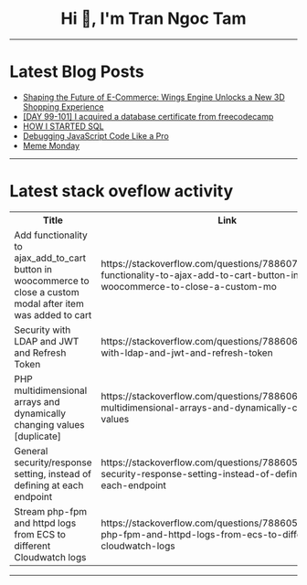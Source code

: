 <h1 align="center">Hi 👋, I'm Tran Ngoc Tam</h1>

---

# Latest Blog Posts 
<!-- BLOG-POST-LIST:START -->
- [Shaping the Future of E-Commerce: Wings Engine Unlocks a New 3D Shopping Experience](https://dev.to/samuel67/shaping-the-future-of-e-commerce-wings-engine-unlocks-a-new-3d-shopping-experience-22bj)
- [[DAY 99-101] I acquired a database certificate from freecodecamp](https://dev.to/thomascansino/day-99-101-i-acquired-a-database-certificate-from-freecodecamp-2j8m)
- [HOW I STARTED SQL](https://dev.to/mugomwaniki/how-i-started-sql-4kl6)
- [Debugging JavaScript Code Like a Pro](https://dev.to/khushboo-tolat/debugging-javascript-code-like-a-pro-267h)
- [Meme Monday](https://dev.to/techdogs_inc/meme-monday-3d0o)
<!-- BLOG-POST-LIST:END -->

---

# Latest stack oveflow activity
<table>
  <tr><th>Title</th><th>Link</th></tr>
  <!-- STACKOVERFLOW:START --><tr><td>Add functionality to ajax_add_to_cart button in woocommerce to close a custom modal after item was added to cart</td><td>https://stackoverflow.com/questions/78860704/add-functionality-to-ajax-add-to-cart-button-in-woocommerce-to-close-a-custom-mo</td></tr><tr><td>Security with LDAP and JWT and Refresh Token</td><td>https://stackoverflow.com/questions/78860687/security-with-ldap-and-jwt-and-refresh-token</td></tr><tr><td>PHP multidimensional arrays and dynamically changing values [duplicate]</td><td>https://stackoverflow.com/questions/78860617/php-multidimensional-arrays-and-dynamically-changing-values</td></tr><tr><td>General security/response setting, instead of defining at each endpoint</td><td>https://stackoverflow.com/questions/78860586/general-security-response-setting-instead-of-defining-at-each-endpoint</td></tr><tr><td>Stream php-fpm and httpd logs from ECS to different Cloudwatch logs</td><td>https://stackoverflow.com/questions/78860577/stream-php-fpm-and-httpd-logs-from-ecs-to-different-cloudwatch-logs</td></tr><!-- STACKOVERFLOW:END -->
</table>

---


